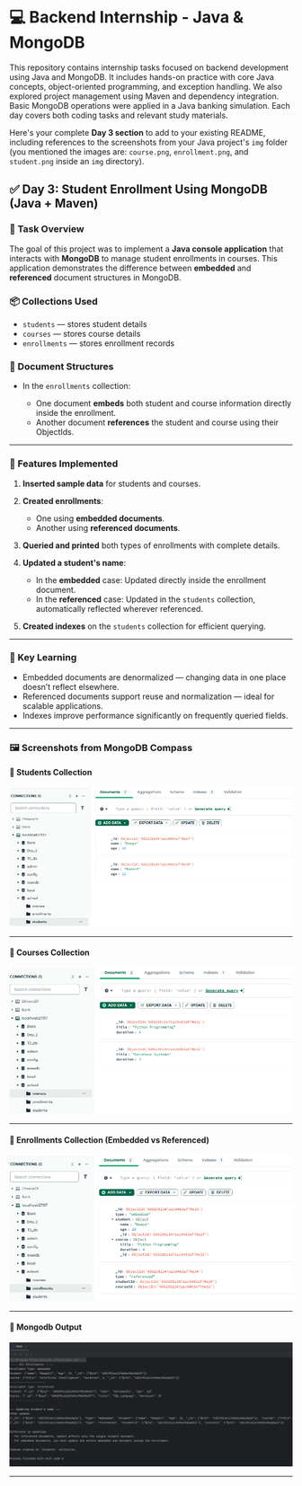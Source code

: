 # 💻 Backend Internship - Java & MongoDB

This repository contains internship tasks focused on backend development using Java and MongoDB. It includes hands-on practice with core Java concepts, object-oriented programming, and exception handling. We also explored project management using Maven and dependency integration. Basic MongoDB operations were applied in a Java banking simulation. Each day covers both coding tasks and relevant study materials.

Here's your complete **Day 3 section** to add to your existing README, including references to the screenshots from your Java project's `img` folder (you mentioned the images are: `course.png`, `enrollment.png`, and `student.png` inside an `img` directory).



## ✅ Day 3: Student Enrollment Using MongoDB (Java + Maven)

### 🔧 Task Overview

The goal of this project was to implement a **Java console application** that interacts with **MongoDB** to manage student enrollments in courses. This application demonstrates the difference between **embedded** and **referenced** document structures in MongoDB.

### 📦 Collections Used

* `students` — stores student details
* `courses` — stores course details
* `enrollments` — stores enrollment records

### 📄 Document Structures

* In the `enrollments` collection:

  * One document **embeds** both student and course information directly inside the enrollment.
  * Another document **references** the student and course using their ObjectIds.

---

### 🚀 Features Implemented

1. **Inserted sample data** for students and courses.
2. **Created enrollments**:

   * One using **embedded documents**.
   * Another using **referenced documents**.
3. **Queried and printed** both types of enrollments with complete details.
4. **Updated a student's name**:

   * In the **embedded** case: Updated directly inside the enrollment document.
   * In the **referenced** case: Updated in the `students` collection, automatically reflected wherever referenced.
5. **Created indexes** on the `students` collection for efficient querying.

---

### 🧠 Key Learning

* Embedded documents are denormalized — changing data in one place doesn’t reflect elsewhere.
* Referenced documents support reuse and normalization — ideal for scalable applications.
* Indexes improve performance significantly on frequently queried fields.

---

### 🖼️ Screenshots from MongoDB Compass

#### 📘 Students Collection


![Students](src/main/java/Day3_Application/img/studentss.png)

---

#### 📗 Courses Collection

![Courses](src/main/java/Day3_Application/img/course.png)

---

#### 📕 Enrollments Collection (Embedded vs Referenced)


![Enrollments](src/main/java/Day3_Application/img/enrollment.png)

---

#### 📕 Mongodb Output


![Mongodb](src/main/java/Day3_Application/img/mongodbss1.png)

---
